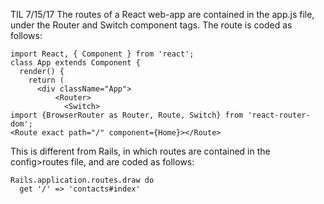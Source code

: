 TIL 7/15/17 The routes of a React web-app are contained in the app.js file, under the Router and Switch component tags. The route is coded as follows: 

```
import React, { Component } from 'react';
class App extends Component {
  render() {
    return (
      <div className="App">
          <Router>
            <Switch>
import {BrowserRouter as Router, Route, Switch} from 'react-router-dom';
<Route exact path="/" component={Home}></Route>

```

This is different from Rails, in which routes are contained in the config>routes file, and are coded as follows:

```
Rails.application.routes.draw do
  get '/' => 'contacts#index'
```

